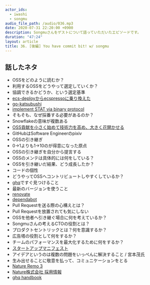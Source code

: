 ```yaml
---
actor_ids:
  - iwashi
  - songmu
audio_file_path: /audio/036.mp3
date: 2020-07-31 22:20:00 +0900
description: Songmuさんをゲストについて語っていただいたエピソードです。
duration: "47:24"
layout: article
title: 36. [後編] You have commit bit! w/ songmu
---
```


## 話したネタ

- OSSをどのように読むか？
- 利用するOSSをどうやって選定していくか？
- 協調できるかどうか、という選定基準
- [ecs-deployからecspressoに乗り換えた](https://songmu.jp/riji/entry/2020-03-18-ecspresso.html)
- [go-katsubushi](https://github.com/kayac/go-katsubushi)
- [implement STAT via binary protocol ](https://github.com/kayac/go-katsubushi/pull/40)
- そもそも、なぜ採番する必要があるのか？
- Snowflakeの意味が複数ある
- [OSS貢献を小さく始めて技術力を高め、大きく花開かせる](https://yapcjapan.org/2020kyoto/timetable.html#/detail/21)
- GitHubはSoftware Engineerのpixiv
- OSSの引き継ぎ
- 0->1よりも1->10のが得意になった原点
- OSSの引き継ぎを自分から提言する
- OSSのメンテは具体的には何をしている？
- OSSを引き継いだ結果、どう成長したか？
- コードの個性
- どうやってOSSへコントリビュートしやすくしているか？
- [ghq](https://github.com/x-motemen/ghq)ですぐ見つけること
- 最新のバージョンを使うこと
- [renovate](https://github.com/renovatebot/renovate)
- [dependabot](https://dependabot.com/)
- Pull Requestを送る際の心構えとは？
- Pull Requestを放置されても気にしない
- OSSを他者へ引き継ぐ場合に何を考えているか？
- Songmuさんの考えるCTOの役割とは？
- プロダクトセントリックとは？何を意識するか？
- 広告塔の役割として何をするか？
- チームのパフォーマンスを最大化するために何をするか？
- [スタートアップマニフェスト](https://blog.song.mu/entry/startup-manifest)
- アイデアというのは複数の問題をいっぺんに解決すること / 宮本茂氏
- 生み出せることに敬意を払って、コミュニケーションをとる
- [Nature Remo 3](https://nature.global/jp/nature-remo-3)
- [Nature株式会社 採用情報](https://nature.global/jp/careers)
- [ghq handbook](https://leanpub.com/ghq-handbook)
